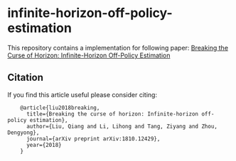 # infinite-horizon-off-policy-estimation
This repository contains a implementation for following paper:
[Breaking the Curse of Horizon: Infinite-Horizon Off-Policy Estimation](https://arxiv.org/abs/1810.12429)

## Citation
If you find this article useful please consider citing:

		@article{liu2018breaking,
		  title={Breaking the curse of horizon: Infinite-horizon off-policy estimation},
		  author={Liu, Qiang and Li, Lihong and Tang, Ziyang and Zhou, Dengyong},
		  journal={arXiv preprint arXiv:1810.12429},
		  year={2018}
		}